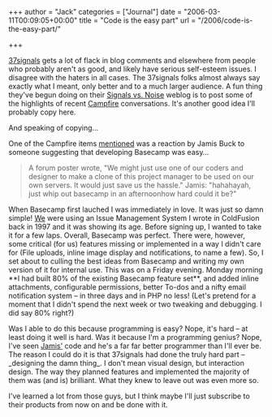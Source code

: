 +++
author = "Jack"
categories = ["Journal"]
date = "2006-03-11T00:09:05+00:00"
title = "Code is the easy part"
url = "/2006/code-is-the-easy-part/"

+++

[37signals][1] gets a lot of flack in blog comments and elsewhere from people who probably aren't as good, and likely have serious self-esteem issues. I disagree with the haters in all cases. The 37signals folks almost always say exactly what I meant, only better and to a much larger audience. A fun thing they've begun doing on their [Signals vs. Noise][2] weblog is to post some of the highlights of recent [Campfire][3] conversations. It's another good idea I'll probably copy here. 

And speaking of copying&#8230; 

One of the Campfire items [mentioned][4] was a reaction by Jamis Buck to someone suggesting that developing Basecamp was easy&#8230; 

> A forum poster wrote, "We might just use one of our coders and designer to make a clone of this project manager to be used on our own servers. It would just save us the hassle." Jamis: "hahahayah, just whip out basecamp in an afternoonhow hard could it be?" 

When Basecamp first lauched I was immediately in love. It was just so damn simple! [We][5] were using an Issue Management System I wrote in ColdFusion back in 1997 and it was showing its age. Before signing up, I wanted to take it for a few laps. Overall, Basecamp was perfect. There were, however, some critical (for us) features missing or implemented in a way I didn't care for (File uploads, inline image display and notifications, to name a few). So, I set about to culling the best ideas from Basecamp and writing my own version of it for internal use. This was on a Friday evening. Monday morning \*\*I had built 80% of the existing Basecamp feature set\*\*, and added inline attachments, configurable permissions, better To-dos and a nifty email notification system &#8211; in three days and in PHP no less! (Let's pretend for a moment that I didn't spend the next week or two tweaking and debugging. I did say 80% right?) 

Was I able to do this because programming is easy? Nope, it's hard &#8211; at least doing it well is hard. Was it because I'm a programming genius? Nope, I've seen [Jamis'][6] code and he's a far far better programmer than I'll ever be. The reason I could do it is that 37signals had done the truly hard part &#8211; \_designing the damn thing\_. I don't mean visual design, but interaction design. The way they planned features and implemented the majority of them was (and is) brilliant. What they knew to leave out was even more so. 

I've learned a lot from those guys, but I think maybe I'll just subscribe to their products from now on and be done with it. 

[1]: <http://37signals.com/> 

[2]: <http://37signals.com/svn/> 

[3]: <http://www.campfirenow.com/> 

[4]: http://37signals.com/svn/archives2/fly_on_the_wall_week_of_march_10.php

[5]: <http://www.fusionary.com/> 

[6]: <http://jamis.jamisbuck.org/>

